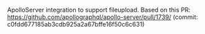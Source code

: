 
ApolloServer integration to support fileupload. Based on this PR: 
https://github.com/apollographql/apollo-server/pull/1739/ (commit: c0fdd677185ab3cdb925a2a67bffe16f50c6c631)

